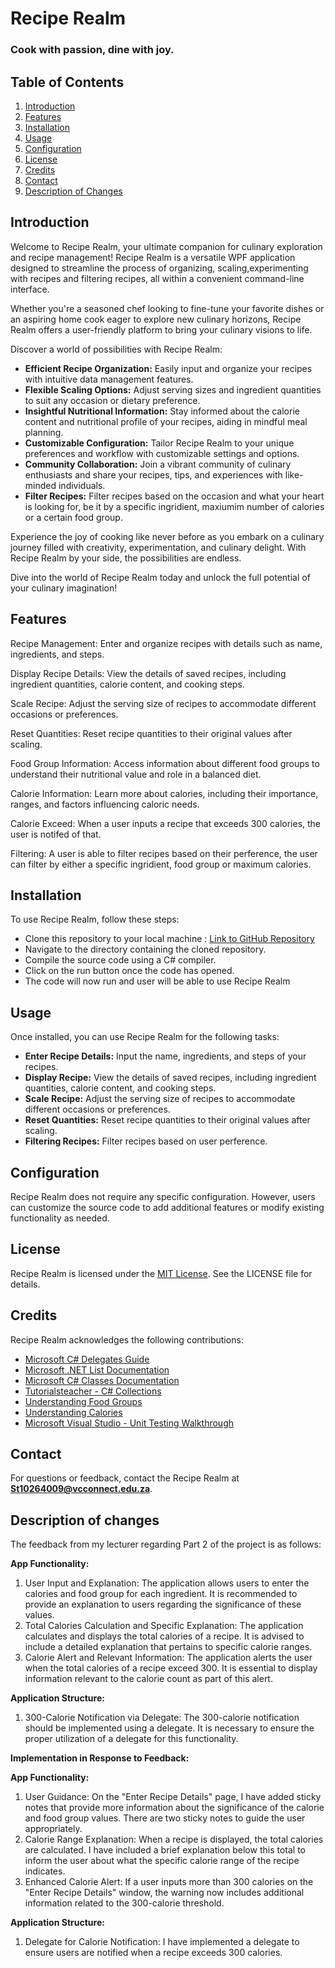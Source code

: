 # Recipe Realm
### Cook with passion, dine with joy.

## Table of Contents

1. [Introduction](#introduction)
2. [Features](#features)
3. [Installation](#installation)
4. [Usage](#usage)
5. [Configuration](#configuration)
6. [License](#license)
7. [Credits](#credits)
8. [Contact](#contact)
9. [Description of Changes](#description-of-changes)



## Introduction

Welcome to Recipe Realm, your ultimate companion for culinary exploration and recipe management! Recipe Realm is a versatile WPF application designed to streamline the process of organizing, scaling,experimenting with recipes and filtering recipes, all within a convenient command-line interface.

Whether you're a seasoned chef looking to fine-tune your favorite dishes or an aspiring home cook eager to explore new culinary horizons, Recipe Realm offers a user-friendly platform to bring your culinary visions to life.

Discover a world of possibilities with Recipe Realm:

- **Efficient Recipe Organization:** Easily input and organize your recipes with intuitive data management features.
- **Flexible Scaling Options:** Adjust serving sizes and ingredient quantities to suit any occasion or dietary preference.
- **Insightful Nutritional Information:** Stay informed about the calorie content and nutritional profile of your recipes, aiding in mindful meal planning.
- **Customizable Configuration:** Tailor Recipe Realm to your unique preferences and workflow with customizable settings and options.
- **Community Collaboration:** Join a vibrant community of culinary enthusiasts and share your recipes, tips, and experiences with like-minded individuals.
- **Filter Recipes:** Filter recipes based on the occasion and what your heart is looking for, be it by a specific ingridient, maxiumim number of calories or a certain food group.

Experience the joy of cooking like never before as you embark on a culinary journey filled with creativity, experimentation, and culinary delight. With Recipe Realm by your side, the possibilities are endless.

Dive into the world of Recipe Realm today and unlock the full potential of your culinary imagination!

## Features

Recipe Management:
Enter and organize recipes with details such as name, ingredients, and steps.

Display Recipe Details:
View the details of saved recipes, including ingredient quantities, calorie content, and cooking steps.

Scale Recipe:
Adjust the serving size of recipes to accommodate different occasions or preferences.

Reset Quantities:
Reset recipe quantities to their original values after scaling.

Food Group Information:
Access information about different food groups to understand their nutritional value and role in a balanced diet.

Calorie Information:
Learn more about calories, including their importance, ranges, and factors influencing caloric needs.

Calorie Exceed:
When a user inputs a recipe that exceeds 300 calories, the user is notifed of that.

Filtering:
A user is able to filter recipes based on their perference, the user can filter by either a specific ingridient, food group or maximum calories.

## Installation

To use Recipe Realm, follow these steps:

- Clone this repository to your local machine : [Link to GitHub Repository](https://github.com/VCDN-2024/prog6221-part-2-Rhea0524.git)
- Navigate to the directory containing the cloned repository.
- Compile the source code using a C# compiler.
- Click on the run button once the code has opened.
- The code will now run and user will be able to use Recipe Realm

## Usage

Once installed, you can use Recipe Realm for the following tasks:

- **Enter Recipe Details:** Input the name, ingredients, and steps of your recipes.
- **Display Recipe:** View the details of saved recipes, including ingredient quantities, calorie content, and cooking steps.
- **Scale Recipe:** Adjust the serving size of recipes to accommodate different occasions or preferences.
- **Reset Quantities:** Reset recipe quantities to their original values after scaling.
- **Filtering Recipes:** Filter recipes based on user perference.

## Configuration

Recipe Realm does not require any specific configuration. However, users can customize the source code to add additional features or modify existing functionality as needed.

## License
Recipe Realm is licensed under the [MIT License](https://github.com/VCDN-2024/prog6221-part-2-Rhea0524/blob/main/MIT%20License). See the LICENSE file for details.

## Credits

Recipe Realm acknowledges the following contributions:

- [Microsoft C# Delegates Guide](https://learn.microsoft.com/en-us/dotnet/csharp/programming-guide/delegates/)
- [Microsoft .NET List<T> Documentation](https://learn.microsoft.com/en-us/dotnet/api/system.collections.generic.list-1?view=net-8.0)
- [Microsoft C# Classes Documentation](https://learn.microsoft.com/en-us/dotnet/csharp/fundamentals/types/classes)
- [Tutorialsteacher - C# Collections](https://www.tutorialsteacher.com/csharp/csharp-collection)
- [Understanding Food Groups](https://sweetlife.org.za/what-are-the-different-food-groups-a-simple-explanation/)
- [Understanding Calories](https://www.medicalnewstoday.com/articles/263028#:~:text=A%20calorie%20is%20a%20unit,reducing%20the%20intake%20of%20calories.)
- [Microsoft Visual Studio - Unit Testing Walkthrough](https://learn.microsoft.com/en-us/visualstudio/test/walkthrough-creating-and-running-unit-tests-for-managed-code?view=vs-2022)


## Contact

For questions or feedback, contact the Recipe Realm at **St10264009@vcconnect.edu.za**.

## Description of changes 

The feedback from my lecturer regarding Part 2 of the project is as follows:

**App Functionality:**
1. User Input and Explanation: The application allows users to enter the calories and food group for each ingredient. It is recommended to provide an explanation to users regarding the significance of these values.
2. Total Calories Calculation and Specific Explanation: The application calculates and displays the total calories of a recipe. It is advised to include a detailed explanation that pertains to specific calorie ranges.
3. Calorie Alert and Relevant Information: The application alerts the user when the total calories of a recipe exceed 300. It is essential to display information relevant to the calorie count as part of this alert.

**Application Structure:**
1. 300-Calorie Notification via Delegate: The 300-calorie notification should be implemented using a delegate. It is necessary to ensure the proper utilization of a delegate for this functionality.

**Implementation in Response to Feedback:**

**App Functionality:**
1. User Guidance: On the "Enter Recipe Details" page, I have added sticky notes that provide more information about the significance of the calorie and food group values. There are two sticky notes to guide the user appropriately.
2. Calorie Range Explanation: When a recipe is displayed, the total calories are calculated. I have included a brief explanation below this total to inform the user about what the specific calorie range of the recipe indicates.
3. Enhanced Calorie Alert: If a user inputs more than 300 calories on the "Enter Recipe Details" window, the warning now includes additional information related to the 300-calorie threshold.

**Application Structure:**
1. Delegate for Calorie Notification: I have implemented a delegate to ensure users are notified when a recipe exceeds 300 calories.



